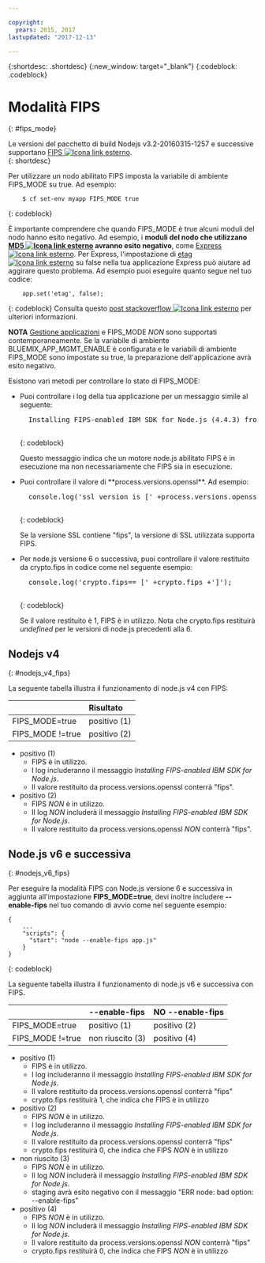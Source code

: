 ```yaml
---

copyright:
  years: 2015, 2017
lastupdated: "2017-12-13"

---
```


{:shortdesc: .shortdesc}
{:new_window: target="_blank"}
{:codeblock: .codeblock}

# Modalità FIPS
{: #fips_mode}

Le versioni del pacchetto di build Nodejs v3.2-20160315-1257 e successive supportano [FIPS ![Icona link esterno](../../icons/launch-glyph.svg "Icona link esterno")](https://en.wikipedia.org/wiki/Federal_Information_Processing_Standards).  
{: shortdesc}

Per utilizzare un nodo abilitato FIPS imposta la variabile di ambiente FIPS_MODE su true.
Ad esempio:

```
    $ cf set-env myapp FIPS_MODE true
```
{: codeblock}

È importante comprendere che quando FIPS_MODE è true alcuni moduli del nodo hanno esito negativo.  Ad esempio, i **moduli del nodo che utilizzano [MD5 ![Icona link esterno](../../icons/launch-glyph.svg "Icona link esterno")](https://en.wikipedia.org/wiki/MD5) avranno esito negativo**, come [Express ![Icona link esterno](../../icons/launch-glyph.svg "Icona link esterno")](http://expressjs.com/).  Per Express, l'impostazione di [etag ![Icona link esterno](../../icons/launch-glyph.svg "Icona link esterno")](http://expressjs.com/en/api.html) su
false nella tua applicazione Express può aiutare ad aggirare questo problema. Ad esempio puoi eseguire quanto segue nel tuo codice:
```
    app.set('etag', false);
```
{: codeblock}
Consulta questo [post stackoverflow ![Icona link esterno](../../icons/launch-glyph.svg "Icona link esterno")](http://stackoverflow.com/questions/15191511/disable-etag-header-in-express-node-js)
per ulteriori informazioni.

**NOTA** [Gestione applicazioni](/docs/manageapps/app_mng.html) e FIPS_MODE *NON* sono supportati contemporaneamente.  Se la variabile di ambiente BLUEMIX_APP_MGMT_ENABLE è configurata e le variabili di ambiente FIPS_MODE sono impostate su true, la preparazione dell'applicazione avrà esito negativo.

Esistono vari metodi per controllare lo stato di FIPS_MODE:
<ul>
<li> Puoi controllare i log della tua applicazione per un messaggio simile al seguente:    

  <pre>
  Installing FIPS-enabled IBM SDK for Node.js (4.4.3) from cache
  </pre>
  {: codeblock}

Questo messaggio indica che un motore node.js abilitato FIPS è in esecuzione ma non necessariamente che FIPS sia in esecuzione.
</li>

<li> Puoi controllare il valore di **process.versions.openssl**. Ad esempio:

  <pre>
  console.log('ssl version is [' +process.versions.openssl +']');
  </pre>
  {: codeblock}

Se la versione SSL contiene "fips", la versione di SSL utilizzata supporta FIPS.  
</li>

<li> Per node.js versione 6 o successiva, puoi controllare il valore restituito da crypto.fips in codice come nel seguente esempio:

  <pre>
  console.log('crypto.fips== [' +crypto.fips +']');
  </pre>
  {: codeblock}

Se il valore restituito è 1, FIPS è in utilizzo. Nota che crypto.fips restituirà *undefined* per le versioni di node.js precedenti alla 6.
</li>
</ul>

## Nodejs v4
{: #nodejs_v4_fips}

La seguente tabella illustra il funzionamento di node.js v4 con FIPS:

|                 | Risultato        |
| :-------------- | :------------ |
|FIPS_MODE=true   |positivo (1)    |
|FIPS_MODE !=true |positivo (2)    |

* positivo (1)
  * FIPS è in utilizzo.
  * I log includeranno il messaggio *Installing FIPS-enabled IBM SDK for Node.js*.
  * Il valore restituito da process.versions.openssl conterrà "fips".
* positivo (2)
  * FIPS *NON* è in utilizzo.
  * Il log *NON* includerà il messaggio *Installing FIPS-enabled IBM SDK for Node.js*.
  * Il valore restituito da process.versions.openssl *NON* conterrà "fips".

## Node.js v6 e successiva
{: #nodejs_v6_fips}

Per eseguire la modalità FIPS con Node.js versione 6 e successiva in aggiunta all'impostazione **FIPS_MODE=true**, devi inoltre includere
**--enable-fips** nel tuo comando di avvio come nel seguente esempio: 
```
{
    ...   
    "scripts": {
      "start": "node --enable-fips app.js"
    }
}
```
{: codeblock}

La seguente tabella illustra il funzionamento di node.js v6 e successiva con FIPS. 

|                 |--enable-fips  |NO --enable-fips |
| :-------------- | :------------ | :-------------- |
|FIPS_MODE=true   |positivo (1)    |positivo (2)      |
|FIPS_MODE !=true |non riuscito (3)    |positivo (4)      |

* positivo (1)
  * FIPS è in utilizzo.
  * I log includeranno il messaggio *Installing FIPS-enabled IBM SDK for Node.js*.
  * Il valore restituito da process.versions.openssl conterrà "fips"
  * crypto.fips restituirà 1, che indica che FIPS è in utilizzo
* positivo (2)
  * FIPS *NON* è in utilizzo.
  * I log includeranno il messaggio *Installing FIPS-enabled IBM SDK for Node.js*.
  * Il valore restituito da process.versions.openssl conterrà "fips"
  * crypto.fips restituirà 0, che indica che FIPS *NON* è in utilizzo
* non riuscito (3)
  * FIPS *NON* è in utilizzo.
  * Il log *NON* includerà il messaggio *Installing FIPS-enabled IBM SDK for Node.js*.
  * staging avrà esito negativo con il messaggio "ERR node: bad option: --enable-fips"
* positivo (4)
  * FIPS *NON* è in utilizzo.
  * Il log *NON* includerà il messaggio *Installing FIPS-enabled IBM SDK for Node.js*.
  * Il valore restituito da process.versions.openssl *NON* conterrà "fips"
  * crypto.fips restituirà 0, che indica che FIPS *NON* è in utilizzo
